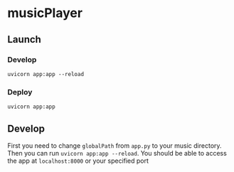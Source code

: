 # musicPlayer

## Launch
### Develop
`uvicorn app:app --reload`

### Deploy
`uvicorn app:app`

## Develop
First you need to change `globalPath` from `app.py` to your music directory. Then you can run `uvicorn app:app --reload`. You should be able to access the app at `localhost:8000` or your specified port